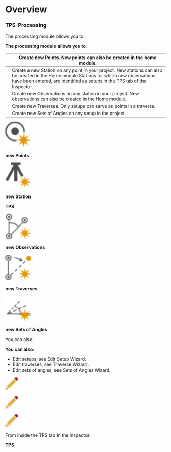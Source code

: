 # Overview

### TPS-Processing

The processing module allows you to:

**The processing module allows you to:**

|  | Create new Points. New points can also be created in the home module. |
| --- | --- |
|  | Create a new Station on any point in your project. New stations can also be created in the Home module.Stations for which new observations have been entered, are identified as setups in the TPS tab of the Inspector. |
|  | Create new Observations on any station in your project. New observations can also be created in the Home module. |
|  | Create new Traverses. Only setups can serve as points in a traverse. |
|  | Create new Sets of Angles on any setup in the project. |

![Image](graphics/00467825.jpg)

**new Points**

![Image](graphics/00467828.jpg)

**new Station**

**TPS**

![Image](graphics/00467822.jpg)

**new Observations**

![Image](graphics/00468232.jpg)

**new Traverses**

![Image](graphics/00468229.jpg)

**new Sets of Angles**

You can also:

**You can also:**

- Edit setups, see Edit Setup Wizard.
- Edit traverses, see Traverse Wizard.
- Edit sets of angles, see Sets of Angles Wizard.

![Image](graphics/00467046.jpg)

![Image](graphics/00467046.jpg)

![Image](graphics/00467046.jpg)

From inside the TPS tab in the Inspector.

**TPS**

